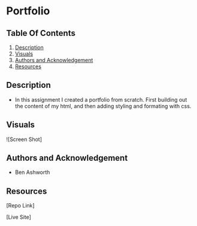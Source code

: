 # Portfolio


## Table Of Contents
1. [Description](#description)
2. [Visuals](#visuals)
3. [Authors and Acknowledgement](#authors-and-acknowledgement)
4. [Resources](#resources)

## Description 
- In this assignment I created a portfolio from scratch. First building out the content of my html, and then adding styling and formating with css.

## Visuals
![Screen Shot]

## Authors and Acknowledgement
- Ben Ashworth

## Resources
[Repo Link] 

[Live Site]
 
